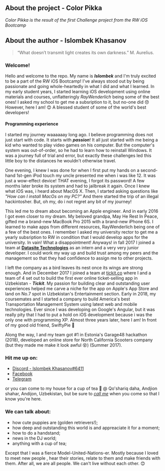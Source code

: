 ## About the project - Color Pikka 
*Color Pikka is the result of the first Challenge project from the RW iOS Bootcamp* 

## About the author - Islombek Khasanov

> “What doesn’t transmit light creates its own darkness.” 
>  M. Aurelius.

### Welcome!
Hello and welcome to the repo. My name is ***Islombek*** and I'm truly excited to be a part of the RW iOS Bootcamp! I've always stood out by being passionate and going whole-heartedly in what I did and what I learned. 
In my early student years, I started learning iOS development using online materials and courses, unflatteringly *RayWenderlich* being some of the best ones! I asked my school to get me a subsription to it, but no-one did :disappointed: However, here I am! :blush: A blessed student of some of the world's best developers!

#### Programming experience
I started my journey waaaaaay long ago. I believe programming does not just start with code. It starts with ***passion***! It all just started with me being a kid who wanted to play video games on his computer. But the computer's system was out-of-order, so he had to learn how to reinstall Windows. It was a journey full of trial and error, but exactly these challenges led this little boy to the distances he wouldn't otherwise travel. 

One evening, I knew I was done for when I first put my hands on a second-hand 1st-gen iPod touch my uncle presented me when i was like 12. It was just a wow-effect device! THAT evening, I forgot its password! A few months later broke its system and had to jailbreak it again. Once I knew what iOS was, i heard about MacOS X. Then, I started asking questions like *"How can I install MacOs on my PC?"* And there started the trip of an illegal hackintosher. But, oh my, do i not regret any bit of my journey!  

This led me to dream about becoming an Apple engineer. And in early 2016 I got even closer to my dream. My beloved grandpa, May He Rest In Peace, gifted me a brand-new MacBook Pro 2015 with a brand-new iPhone 6S. I learned to make apps from different resources, RayWenderlich being one of a few of the best ones. I remember I asked my university rector to get me a yearly subsription to RW in condition that I would develop apps for the university. In vain! What a disappointment!
Anyways! in fall 2017 I joined a team at **[Datasite Technologies](http://datasite.uz)** as an intern and a very very junior developer. I could work my way up and build trust among my peers and the management so that they had confidence to assign me to other projects.

I left the company as a bird leaves its nest once its wings are strong enough. And in December 2017 I joined a team at [tickit.co](https://facebook.com/tickitco/) where I and a team of 4 set out to build the first ever online ticket-selling app in Uzbekistan - ***Tickit***.
My passion for building clear and outstanding user experiences helped me carve a niche for the app on Apple's App Store and land on No.7 spot in Uzbekistan's Entertainment section.
Early in 2018, my coursemates and I started a company to build America's best Transportation Management System using latest web and mobile technologies. Ever since I was developing on Google's Angular, but it was really pity that I had to put a hold on iOS development because i was the only one with programming XP. Almost three years later, here I am! In front of my good old friend, SwiftyPie :hatching_chick: 


Along the way, I and my team got #1 in Estonia's Garage48 hackathon (2018), developed an online store for North California Scooters company (but they made me make it look awful :dizzy_face:) (Summer 2017).

### Hit me up on:
* [Discord - Islombek Khasanov#6411](https://discord.com/users/400755867412201482)
* [Facebook](https://facebook.com/islombek.hasanov)
* [Telegram](https://t.me/Islombek_Khasanov)

or you can come to my house for a cup of tea :tea: @ Qo'shariq daha, Andjion shahar, Andijon, Uzbekistan, but be sure to *[call me](tel://+998979970511)* when you come so that I know you're here.

### We can talk about:
* how cute puppies are (golden retrievers!);
* how deep and outstanding this world is and appreaciate it for a moment;
* how to do a handstand;
* news in the DJ world;
* anything with a cup of tea;

Except that I was a fierce Model-United-Nations-er. Mostly because I loved to meet new people , hear their stories, relate to them and make friends with them. After all, we are all people. We can't live without each other. :blush:
